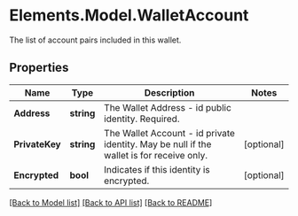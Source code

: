 # Elements.Model.WalletAccount
The list of account pairs included in this wallet.

## Properties

Name | Type | Description | Notes
------------ | ------------- | ------------- | -------------
**Address** | **string** | The Wallet Address - id public identity. Required. | 
**PrivateKey** | **string** | The Wallet Account - id private identity. May be null if the wallet is for receive only. | [optional] 
**Encrypted** | **bool** | Indicates if this identity is encrypted. | [optional] 

[[Back to Model list]](../README.md#documentation-for-models) [[Back to API list]](../README.md#documentation-for-api-endpoints) [[Back to README]](../README.md)

